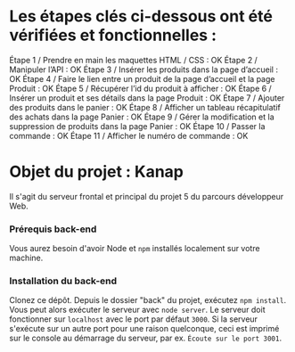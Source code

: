 # Les étapes clés ci-dessous ont été vérifiées et fonctionnelles : # 

Étape 1 / Prendre en main les maquettes HTML / CSS : OK
Étape 2 / Manipuler l’API : OK
Étape 3 / Insérer les produits dans la page d’accueil : OK
Étape 4 / Faire le lien entre un produit de la page d’accueil et la page Produit : OK
Étape 5  / Récupérer l’id du produit à afficher : OK
Étape 6 / Insérer un produit et ses détails dans la page Produit : OK
Étape 7 / Ajouter des produits dans le panier : OK
Étape 8 / Afficher un tableau récapitulatif des achats dans la page Panier : OK
Étape 9 / Gérer la modification et la suppression de produits dans la page Panier : OK
Étape 10 / Passer la commande : OK
Étape 11 / Afficher le numéro de commande : OK

# Objet du projet : Kanap #

Il s'agit du serveur frontal et principal du projet 5 du parcours développeur Web.

### Prérequis back-end ###

Vous aurez besoin d'avoir Node et `npm` installés localement sur votre machine.

### Installation du back-end ###

Clonez ce dépôt. Depuis le dossier "back" du projet, exécutez `npm install`. Vous
peut alors exécuter le serveur avec `node server`.
Le serveur doit fonctionner sur `localhost` avec le port par défaut `3000`. Si la
serveur s'exécute sur un autre port pour une raison quelconque, ceci est imprimé sur le
console au démarrage du serveur, par ex. `Écoute sur le port 3001`.